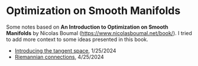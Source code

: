 # Optimization on Smooth Manifolds

Some notes based on **An Introduction to Optimization on Smooth Manifolds** by Nicolas Boumal (https://www.nicolasboumal.net/book/). I tried to add more context to some ideas presented in this book. 

- [Introducing the tangent space](https://github.com/zhenyatos/Math_of_ML/blob/main/02%20Optimization%20on%20Smooth%20Manifolds/Tangent%20space/main.pdf), 1/25/2024
- [Riemannian connections](https://github.com/zhenyatos/Math_of_ML/blob/main/02%20Optimization%20on%20Smooth%20Manifolds/Riemannian%20connections/MoML%20Apr%2025.pdf), 4/25/2024